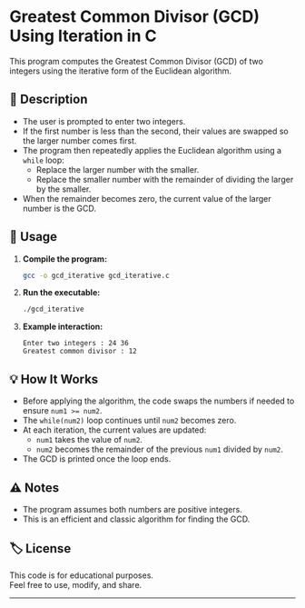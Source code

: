 # Greatest Common Divisor (GCD) Using Iteration in C

This program computes the Greatest Common Divisor (GCD) of two integers using the iterative form of the Euclidean algorithm.

## 📄 Description

- The user is prompted to enter two integers.
- If the first number is less than the second, their values are swapped so the larger number comes first.
- The program then repeatedly applies the Euclidean algorithm using a `while` loop:
  - Replace the larger number with the smaller.
  - Replace the smaller number with the remainder of dividing the larger by the smaller.
- When the remainder becomes zero, the current value of the larger number is the GCD.

## 📝 Usage

1. **Compile the program:**
   ```sh
   gcc -o gcd_iterative gcd_iterative.c
   ```

2. **Run the executable:**
   ```sh
   ./gcd_iterative
   ```

3. **Example interaction:**
   ```
   Enter two integers : 24 36
   Greatest common divisor : 12
   ```

## 💡 How It Works

- Before applying the algorithm, the code swaps the numbers if needed to ensure `num1 >= num2`.
- The `while(num2)` loop continues until `num2` becomes zero.
- At each iteration, the current values are updated:  
  - `num1` takes the value of `num2`.
  - `num2` becomes the remainder of the previous `num1` divided by `num2`.
- The GCD is printed once the loop ends.

## ⚠️ Notes

- The program assumes both numbers are positive integers.
- This is an efficient and classic algorithm for finding the GCD.

## 🏷️ License

This code is for educational purposes.  
Feel free to use, modify, and share.

---

